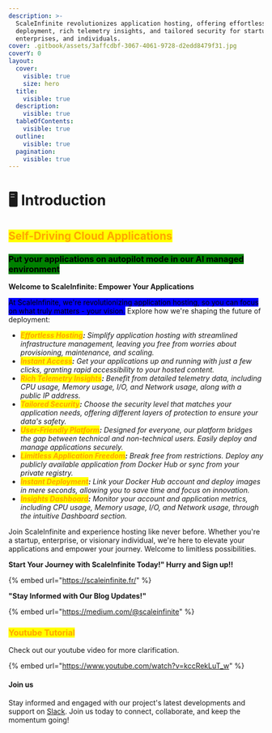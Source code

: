 ```yaml
---
description: >-
  ScaleInfinite revolutionizes application hosting, offering effortless
  deployment, rich telemetry insights, and tailored security for startups,
  enterprises, and individuals.
cover: .gitbook/assets/3affcdbf-3067-4061-9728-d2edd8479f31.jpg
coverY: 0
layout:
  cover:
    visible: true
    size: hero
  title:
    visible: true
  description:
    visible: true
  tableOfContents:
    visible: true
  outline:
    visible: true
  pagination:
    visible: true
---
```


# 🖥 Introduction

## <mark style="color:orange;">Self-Driving Cloud Applications</mark>

### <mark style="background-color:green;">Put your applications on autopilot mode in our AI managed environment</mark>

**Welcome to ScaleInfinite: Empower Your Applications**

<mark style="background-color:blue;">At ScaleInfinite, we're revolutionizing application hosting, so you can focus on what truly matters - your vision.</mark> Explore how we're shaping the future of deployment:

* _<mark style="color:orange;">**Effortless Hosting**</mark>**:** Simplify application hosting with streamlined infrastructure management, leaving you free from worries about provisioning, maintenance, and scaling._
* _<mark style="color:orange;">**Instant Access**</mark>**:** Get your applications up and running with just a few clicks, granting rapid accessibility to your hosted content._
* _<mark style="color:orange;">**Rich Telemetry Insights**</mark>**:** Benefit from detailed telemetry data, including CPU usage, Memory usage, I/O, and Network usage, along with a public IP address._
* _<mark style="color:orange;">**Tailored Security**</mark>**:** Choose the security level that matches your application needs, offering different layers of protection to ensure your data's safety._
* _<mark style="color:orange;">**User-Friendly Platform**</mark>**:** Designed for everyone, our platform bridges the gap between technical and non-technical users. Easily deploy and manage applications securely._
* _<mark style="color:orange;">**Limitless Application Freedom**</mark>**:** Break free from restrictions. Deploy any publicly available application from Docker Hub or sync from your private registry._
* _<mark style="color:orange;">**Instant Deployment**</mark>**:** Link your Docker Hub account and deploy images in mere seconds, allowing you to save time and focus on innovation._
* _<mark style="color:orange;">**Insights Dashboard**</mark>**:** Monitor your account and application metrics, including CPU usage, Memory usage, I/O, and Network usage, through the intuitive Dashboard section._

Join ScaleInfinite and experience hosting like never before. Whether you're a startup, enterprise, or visionary individual, we're here to elevate your applications and empower your journey. Welcome to limitless possibilities.

**Start Your Journey with ScaleInfinite Today!" Hurry and Sign up!!**

{% embed url="https://scaleinfinite.fr/" %}

**"Stay Informed with Our Blog Updates!"**

{% embed url="https://medium.com/@scaleinfinite" %}

### <mark style="color:orange;">Youtube Tutorial</mark>&#x20;

Check out our youtube video for more clarification.

{% embed url="https://www.youtube.com/watch?v=kccRekLuT_w" %}

#### Join us

Stay informed and engaged with our project's latest developments and support on [Slack](https://app.slack.com/client/T04QS32JX6E/C04QKEWE146). Join us today to connect, collaborate, and keep the momentum going!&#x20;
